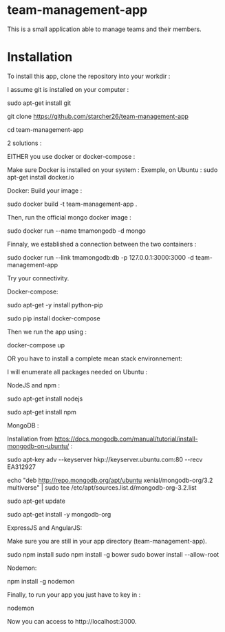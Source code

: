 # team-management-app

This is a small application able to manage teams and their members.

# Installation

To install this app, clone the repository into your workdir :

I assume git is installed on your computer :

sudo apt-get install git

git clone https://github.com/starcher26/team-management-app

cd team-management-app

2 solutions :

EITHER you use docker or docker-compose :

Make sure Docker is installed on your system :
Exemple, on Ubuntu :
sudo apt-get install docker.io

Docker:
Build your image :

sudo docker build -t team-management-app .

Then, run the official mongo docker image :

sudo docker run --name tmamongodb -d mongo

Finnaly, we established a connection between the two containers :

sudo docker run --link tmamongodb:db -p 127.0.0.1:3000:3000 -d team-management-app

Try your connectivity.

Docker-compose:

sudo apt-get -y install python-pip

sudo pip install docker-compose

Then we run the app using :

docker-compose up


OR you have to install a complete mean stack environnement:

I will enumerate all packages needed on Ubuntu :

NodeJS and npm :

sudo apt-get install nodejs

sudo apt-get install npm

MongoDB :

Installation from https://docs.mongodb.com/manual/tutorial/install-mongodb-on-ubuntu/ :

sudo apt-key adv --keyserver hkp://keyserver.ubuntu.com:80 --recv EA312927

echo "deb http://repo.mongodb.org/apt/ubuntu xenial/mongodb-org/3.2 multiverse" | sudo tee /etc/apt/sources.list.d/mongodb-org-3.2.list

sudo apt-get update

sudo apt-get install -y mongodb-org



ExpressJS and AngularJS:

Make sure you are still in your app directory (team-management-app).

sudo npm install
sudo npm install -g bower
sudo bower install --allow-root


Nodemon:

npm install -g nodemon

Finally, to run your app you just have to key in :

nodemon

Now you can access to http://localhost:3000.


